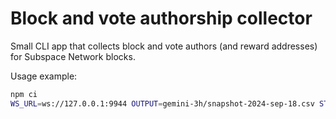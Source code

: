 
# Block and vote authorship collector

Small CLI app that collects block and vote authors (and reward addresses) for Subspace Network blocks.

Usage example:
```bash
npm ci
WS_URL=ws://127.0.0.1:9944 OUTPUT=gemini-3h/snapshot-2024-sep-18.csv STOP_AT_BLOCK=0 START_AT_BLOCK=3338258 npm start
```
